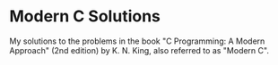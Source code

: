# Modern C Solutions

My solutions to the problems in the book "C Programming: A Modern Approach" (2nd edition) by K. N. King, also referred to as "Modern C".